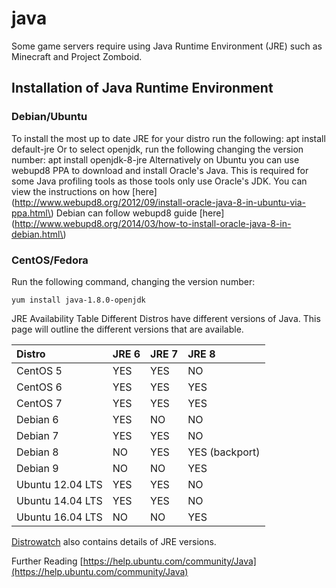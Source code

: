 # java

Some game servers require using Java Runtime Environment \(JRE\) such as Minecraft and Project Zomboid.

## Installation of Java Runtime Environment

### Debian/Ubuntu

 To install the most up to date JRE for your distro run the following: apt install default-jre Or to select openjdk, run the following changing the version number: apt install openjdk-8-jre Alternatively on Ubuntu you can use webupd8 PPA to download and install Oracle's Java. This is required for some Java profiling tools as those tools only use Oracle's JDK. You can view the instructions on how \[here\]\(http://www.webupd8.org/2012/09/install-oracle-java-8-in-ubuntu-via-ppa.html\) Debian can follow webupd8 guide \[here\]\(http://www.webupd8.org/2014/03/how-to-install-oracle-java-8-in-debian.html\)

### CentOS/Fedora

Run the following command, changing the version number:

```text
yum install java-1.8.0-openjdk
```

JRE Availability Table Different Distros have different versions of Java. This page will outline the different versions that are available.

| Distro | JRE 6 | JRE 7 | JRE 8 |
| :--- | :--- | :--- | :--- |
| CentOS 5 | YES | YES | NO |
| CentOS 6 | YES | YES | YES |
| CentOS 7 | YES | YES | YES |
| Debian 6 | YES | NO | NO |
| Debian 7 | YES | YES | NO |
| Debian 8 | NO | YES | YES \(backport\) |
| Debian 9 | NO | NO | YES |
| Ubuntu 12.04 LTS | YES | YES | NO |
| Ubuntu 14.04 LTS | YES | YES | NO |
| Ubuntu 16.04 LTS | NO | NO | YES |

[Distrowatch](https://distrowatch.com) also contains details of JRE versions.

Further Reading [https://help.ubuntu.com/community/Java](https://help.ubuntu.com/community/Java)

